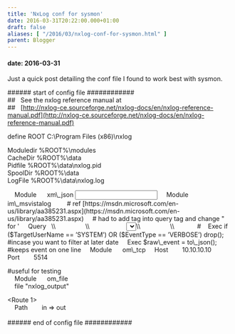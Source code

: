 ```yaml
---
title: 'NxLog conf for sysmon'
date: 2016-03-31T20:22:00.000+01:00
draft: false
aliases: [ "/2016/03/nxlog-conf-for-sysmon.html" ]
parent: Blogger
---
```

#### date: 2016-03-31

Just a quick post detailing the conf file I found to work best with sysmon.

\###### start of config file ############  
##   See the nxlog reference manual at  
##   [http://nxlog-ce.sourceforge.net/nxlog-docs/en/nxlog-reference-manual.pdf](http://nxlog-ce.sourceforge.net/nxlog-docs/en/nxlog-reference-manual.pdf)

define ROOT C:\\Program Files (x86)\\nxlog

Moduledir %ROOT%\\modules  
CacheDir %ROOT%\\data  
Pidfile %ROOT%\\data\\nxlog.pid  
SpoolDir %ROOT%\\data  
LogFile %ROOT%\\data\\nxlog.log

<Extension json>  
    Module      xm\_json  
</Extension>

<Input in>  
    Module      im\_msvistalog  
     
    # ref [https://msdn.microsoft.com/en-us/library/aa385231.aspx](https://msdn.microsoft.com/en-us/library/aa385231.aspx)  
    # had to add tag into query tag and change " for '  
    Query   <QueryList>\\  
                <Query Id='0' Path='Microsoft-Windows-Sysmon/Operational'>\\  
                    <Select Path='Microsoft-Windows-Sysmon/Operational'>\*</Select>\\  
                </Query>\\  
            </QueryList>  
#    Exec if ($TargetUserName == ’SYSTEM’) OR ($EventType == ’VERBOSE’) drop(); #incase you want to filter at later date  
    Exec $raw\_event = to\_json(); #keeps event on one line  
</Input>

<Output out>  
    Module      om\_tcp  
    Host        10.10.10.10  
    Port        5514  
</Output>

<Output outf> #useful for testing  
    Module      om\_file  
    file "nxlog\_output"  
</Output>

<Route 1>  
    Path        in => out  
</Route>  
\###### end of config file ############